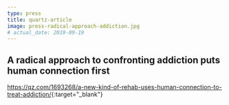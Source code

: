 ```yaml
---
type: press
title: quartz-article
image: press-radical-approach-addiction.jpg
# actual_date: 2019-09-19
---
```


## A radical approach to confronting addiction puts human connection first

<https://qz.com/1693268/a-new-kind-of-rehab-uses-human-connection-to-treat-addiction/>{:target="_blank"}
